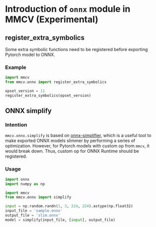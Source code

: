 # Introduction of `onnx` module in MMCV (Experimental)

## register_extra_symbolics

Some extra symbolic functions need to be registered before exporting Pytorch model to ONNX.

### Example

```python
import mmcv
from mmcv.onnx import register_extra_symbolics

opset_version = 11
register_extra_symbolics(opset_version)
```

## ONNX simplify

### Intention

`mmcv.onnx.simplify` is based on [onnx-simplifier](https://github.com/daquexian/onnx-simplifier), which is a useful tool to make exported ONNX models slimmer by performing a series of optimization. However, for Pytorch models with custom op from `mmcv`, it would break down. Thus, custom op for ONNX Runtime should be registered.

### Usage

```python
import onnx
import numpy as np

import mmcv
from mmcv.onnx import simplify

input = np.random.randn(1, 3, 224, 224).astype(np.float32)
input_file = 'sample.onnx'
output_file = 'slim.onnx'
model = simplify(input_file, [input], output_file)
```
